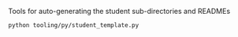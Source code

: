 Tools for auto-generating the student sub-directories and READMEs

```
python tooling/py/student_template.py
```
